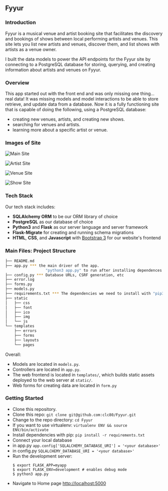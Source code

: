 Fyyur
-----

### Introduction

Fyyur is a musical venue and artist booking site that facilitates the discovery and bookings of shows between local performing artists and venues. This site lets you list new artists and venues, discover them, and list shows with artists as a venue owner.

I built the data models to power the API endpoints for the Fyyur site by connecting to a PostgreSQL database for storing, querying, and creating information about artists and venues on Fyyur.

### Overview

This app started out with the front end and was only missing one thing… real data! It was missing models and model interactions to be able to store retrieve, and update data from a database. Now it is a fully functioning site that is capable of doing the following, using a PostgreSQL database:

* creating new venues, artists, and creating new shows.
* searching for venues and artists.
* learning more about a specific artist or venue.

### Images of Site
![Main Site](https://thecoderpilot.com/fyyur/mains.png)

![Artist Site](https://thecoderpilot.com/fyyur/artist.png)

![Venue Site](https://thecoderpilot.com/fyyur/venue.png)

![Show Site](https://thecoderpilot.com/fyyur/shows.png)

### Tech Stack

Our tech stack includes:

* **SQLAlchemy ORM** to be our ORM library of choice
* **PostgreSQL** as our database of choice
* **Python3** and **Flask** as our server language and server framework
* **Flask-Migrate** for creating and running schema migrations
* **HTML**, **CSS**, and **Javascript** with [Bootstrap 3](https://getbootstrap.com/docs/3.4/customize/) for our website's frontend

### Main Files: Project Structure

  ```sh
  ├── README.md
  ├── app.py *** the main driver of the app.
                    "python3 app.py" to run after installing dependences
  ├── config.py *** Database URLs, CSRF generation, etc
  ├── error.log
  ├── forms.py
  ├── models.py  
  ├── requirements.txt *** The dependencies we need to install with "pip3 install -r requirements.txt"
  ├── static
  │   ├── css
  │   ├── font
  │   ├── ico
  │   ├── img
  │   └── js
  └── templates
      ├── errors
      ├── forms
      ├── layouts
      └── pages
  ```

Overall:
* Models are located in `models.py`.
* Controllers are located in `app.py`.
* The web frontend is located in `templates/`, which builds static assets deployed to the web server at `static/`.
* Web forms for creating data are located in `form.py`

### Getting Started
* Clone this repository.
* Clone this repo: 
```git clone git@github.com:clc80/Fyyur.git```
* Change to the repo directory: ```cd Fyyur```
* If you want to use virtualenv: ```virtualenv ENV && source ENV/bin/activate```
* Install dependencies with pip: ```pip install -r requirements.txt```
* Connect your local database
 * in app.py ```app.config['SQLALCHEMY_DATABASE_URI'] = '<your database>'```
 * in config.py ```SQLALCHEMY_DATABASE_URI = '<your database>'```
* Run the development server:
  ```
  $ export FLASK_APP=myapp
  $ export FLASK_ENV=development # enables debug mode
  $ python3 app.py
  ```
* Navigate to Home page [http://localhost:5000](http://localhost:5000)

